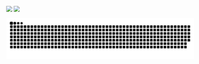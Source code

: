 <!--![Anurag's GitHub stats](https://github-readme-stats.vercel.app/api?username=yaoshanliang&count_private=true&bg_color=30,e96443,904e95&title_color=fff&text_color=fff)-->

<img width="43%" src="https://github-readme-streak-stats.herokuapp.com/?user=yaoshanliang&hide_border=true&theme=tokyonight" /> <img width="48%"  src="https://github-readme-stats.vercel.app/api?username=yaoshanliang&count_private=true&show_icons=true&include_all_commits=true&hide_border=true&hide_title=true&theme=tokyonight" />


![Snake animation](https://raw.githubusercontent.com/yaoshanliang/yaoshanliang/output/github-contribution-grid-snake.svg)

<!-- [![Anurag's GitHub stats](https://github-readme-stats.vercel.app/api?username=yaoshanliang&count_private=true&show_icons=true&theme=vue-dark&bg_color=30,e96443,904e95)](https://github.com/anuraghazra/github-readme-stats)
[![Top Langs](https://github-readme-stats.vercel.app/api/top-langs/?username=yaoshanliang&theme=nord&layout=compact&?hide=PLpgSQL)](https://github.com/anuraghazra/github-readme-stats) -->

<!--
**yaoshanliang/yaoshanliang** is a ✨ _special_ ✨ repository because its `README.md` (this file) appears on your GitHub profile.

Here are some ideas to get you started:

- 🔭 I’m currently working on ...
- 🌱 I’m currently learning ...
- 👯 I’m looking to collaborate on ...
- 🤔 I’m looking for help with ...
- 💬 Ask me about ...
- 📫 How to reach me: ...
- 😄 Pronouns: ...
- ⚡ Fun fact: ...
-->
